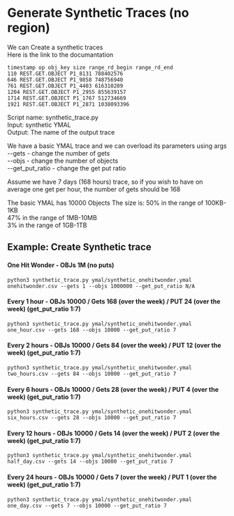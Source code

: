 # Generate Synthetic Traces (no region)

We can Create a synthetic traces<br>
Here is the link to the documantation<br>

```
timestamp op obj_key size range_rd_begin range_rd_end
110 REST.GET.OBJECT P1_8131 788402576
646 REST.GET.OBJECT P1_9858 748756940
761 REST.GET.OBJECT P1_4403 616310209
1204 REST.GET.OBJECT P1_2955 855639157
1714 REST.GET.OBJECT P1_1767 512734669
1921 REST.GET.OBJECT P1_2871 1038093396
```

Script name: synthetic_trace.py<br>
Input: synthetic YMAL <br>
Output: The name of the output trace <br>

We have a basic YMAL trace and we can overload its parameters using args<br>
--gets - change the number of gets<br>
--objs - change the number of objects <br>
--get_put_ratio - change the get put ratio <br>

Assume we have 7 days (168 hours) trace, so if you wish to have on average  one get per hour, the number of gets should be 168<br>

The basic YMAL has 10000 Objects
The size is: 
50% in the range of 100KB-1KB<br>
47% in the range of 1MB-10MB<br>
3% in the range of 1GB-1TB<br>
 
## Example: Create Synthetic trace

#### One Hit Wonder - OBJs 1M (no puts)
```
python3 synthetic_trace.py ymal/synthetic_onehitwonder.ymal onehitwonder.csv --gets 1 --objs 1000000 --get_put_ratio N/A 
```

#### Every 1 hour - OBJs 10000 / Gets 168 (over the week) /  PUT 24 (over the week) (get_put_ratio 1:7)
```
python3 synthetic_trace.py ymal/synthetic_onehitwonder.ymal one_hour.csv --gets 168 --objs 10000 --get_put_ratio 7 
```

#### Every 2 hours - OBJs 10000 / Gets 84 (over the week) /  PUT 12 (over the week) (get_put_ratio 1:7)
```
python3 synthetic_trace.py ymal/synthetic_onehitwonder.ymal two_hours.csv --gets 84 --objs 10000 --get_put_ratio 7 
```

#### Every 6 hours - OBJs 10000 / Gets 28 (over the week) /  PUT 4 (over the week) (get_put_ratio 1:7)
```
python3 synthetic_trace.py ymal/synthetic_onehitwonder.ymal six_hours.csv --gets 28 --objs 10000 --get_put_ratio 7 
```

#### Every 12 hours - OBJs 10000 / Gets 14 (over the week) /  PUT 2 (over the week) (get_put_ratio 1:7)
```
python3 synthetic_trace.py ymal/synthetic_onehitwonder.ymal half_day.csv --gets 14 --objs 10000 --get_put_ratio 7 
```

#### Every 24 hours - OBJs 10000 / Gets 7 (over the week) /  PUT 1 (over the week) (get_put_ratio 1:7)
```
python3 synthetic_trace.py ymal/synthetic_onehitwonder.ymal one_day.csv --gets 7 --objs 10000 --get_put_ratio 7 
```


